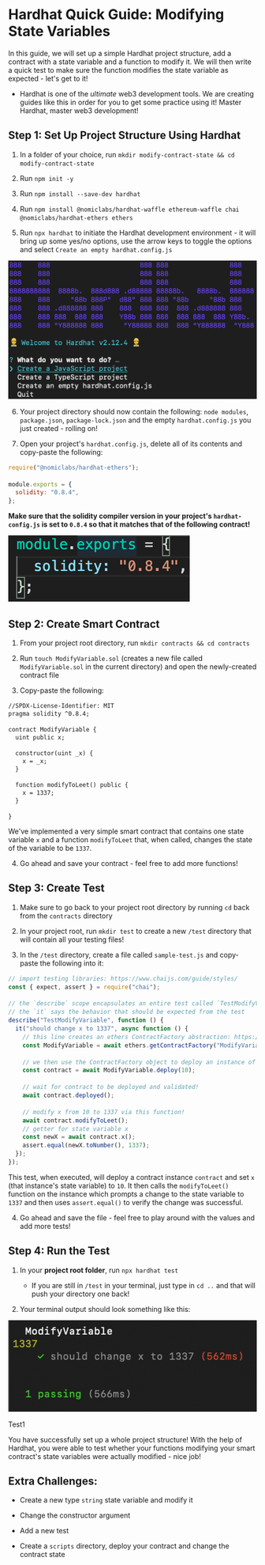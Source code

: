 # Hardhat Quick Guide: Modifying State Variables

In this guide, we will set up a simple Hardhat project structure, add a contract with a state variable and a function to modify it. We will then write a quick test to make sure the function modifies the state variable as expected - let's get to it!

- Hardhat is one of the _ultimate_ web3 development tools.  We are creating guides like this in order for you to get some practice using it! Master Hardhat, master web3 development! 

## Step 1: Set Up Project Structure Using Hardhat

1. In a folder of your choice, run `mkdir modify-contract-state && cd modify-contract-state`

2. Run `npm init -y`

3. Run `npm install --save-dev hardhat`

4. Run `npm install @nomiclabs/hardhat-waffle ethereum-waffle chai @nomiclabs/hardhat-ethers ethers`

5. Run `npx hardhat` to initiate the Hardhat development environment - it will bring up some yes/no options, use the arrow keys to toggle the options and select `Create an empty hardhat.config.js`

![hardhat project menu](image-1.png)

6. Your project directory should now contain the following: `node modules`, `package.json`, `package-lock.json` and the empty `hardhat.config.js` you just created - rolling on!

7. Open your project's `hardhat.config.js`, delete all of its contents and copy-paste the following:

```javascript
require("@nomiclabs/hardhat-ethers");

module.exports = {
  solidity: "0.8.4",
};
```

**Make sure that the solidity compiler version in your project's `hardhat-config.js` is set to `0.8.4` so that it matches that of the following contract!**

![solidity version](image-2.png)

## Step 2: Create Smart Contract

1. From your project root directory, run `mkdir contracts && cd contracts`

2. Run `touch ModifyVariable.sol` (creates a new file called `ModifyVariable.sol` in the current directory) and open the newly-created contract file

3. Copy-paste the following:

```Solidity
//SPDX-License-Identifier: MIT
pragma solidity ^0.8.4;

contract ModifyVariable {
  uint public x;

  constructor(uint _x) {
    x = _x;
  }

  function modifyToLeet() public {
    x = 1337;
  }

}
```

We've implemented a very simple smart contract that contains one state variable `x` and a function `modifyToLeet` that, when called, changes the state of the variable to be `1337`.

4. Go ahead and save your contract - feel free to add more functions!

## Step 3: Create Test

1. Make sure to go back to your project root directory by running `cd` back from the `contracts` directory

2. In your project root, run `mkdir test` to create a new `/test` directory that will contain all your testing files!

3. In the `/test` directory, create a file called `sample-test.js` and copy-paste the following into it:

```javascript
// import testing libraries: https://www.chaijs.com/guide/styles/ 
const { expect, assert } = require("chai");

// the `describe` scope encapsulates an entire test called `TestModifyVariable`
// the `it` says the behavior that should be expected from the test
describe("TestModifyVariable", function () {
  it("should change x to 1337", async function () {
    // this line creates an ethers ContractFactory abstraction: https://docs.ethers.org/v5/api/contract/contract-factory/
    const ModifyVariable = await ethers.getContractFactory("ModifyVariable");

    // we then use the ContractFactory object to deploy an instance of the contract
    const contract = await ModifyVariable.deploy(10);

    // wait for contract to be deployed and validated!
    await contract.deployed();

    // modify x from 10 to 1337 via this function!
    await contract.modifyToLeet();
    // getter for state variable x
    const newX = await contract.x();
    assert.equal(newX.toNumber(), 1337);
  });
});
```

This test, when executed, will deploy a contract instance `contract` and set `x` (that instance's state variable) to `10`. It then calls the `modifyToLeet()` function on the instance which prompts a change to the state variable to `1337` and then uses `assert.equal()` to verify the change was successful.

4. Go ahead and save the file - feel free to play around with the values and add more tests!

## Step 4: Run the Test

1. In your **project root folder**, run `npx hardhat test`

    - If you are still in `/test` in your terminal, just type in `cd ..` and that will push your directory one back! 

2. Your terminal output should look something like this:

![terminal](image-3.png)

Test1

You have successfully set up a whole project structure! With the help of Hardhat, you were able to test whether your functions modifying your smart contract's state variables were actually modified - nice job!

## Extra Challenges:

- Create a new type `string` state variable and modify it

- Change the constructor argument

- Add a new test

- Create a `scripts` directory, deploy your contract and change the contract state